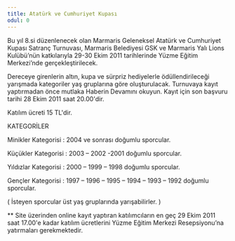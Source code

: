 ```yaml
---
title: Atatürk ve Cumhuriyet Kupası
odul: 0
---
```


Bu yıl 8.si düzenlenecek olan Marmaris Geleneksel Atatürk ve Cumhuriyet Kupası Satranç Turnuvası, Marmaris Belediyesi GSK ve Marmaris Yalı Lions Kulübü’nün katkılarıyla 29-30 Ekim 2011 tarihlerinde Yüzme Eğitim Merkezi’nde gerçekleştirilecek.

Dereceye girenlerin altın, kupa ve sürpriz hediyelerle ödüllendirileceği yarışmada kategoriler yaş gruplarına göre oluşturulacak. Turnuvaya kayıt yaptırmadan önce mutlaka Haberin Devamını okuyun. Kayıt için son başvuru tarihi 28 Ekim 2011 saat 20.00'dir.

Katılım ücreti 15 TL'dir.

KATEGORİLER

Minikler Kategorisi : 2004 ve sonrası doğumlu sporcular.

Küçükler Kategorisi : 2003 – 2002 -2001 doğumlu sporcular.

Yıldızlar Kategorisi : 2000 – 1999 – 1998 doğumlu sporcular.

Gençler Kategorisi : 1997 – 1996 – 1995 – 1994 – 1993 – 1992 doğumlu sporcular.

( İsteyen sporcular üst yaş gruplarında yarışabilirler. )

** Site üzerinden online kayıt yaptıran katılımcıların en geç 29 Ekim 2011 saat 17.00'e kadar katılım ücretlerini Yüzme Eğitim Merkezi Resepsiyonu’na yatırmaları gerekmektedir.
